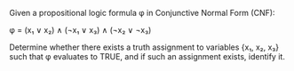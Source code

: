 Given a propositional logic formula φ in Conjunctive Normal Form (CNF):

φ = (x₁ ∨ x₂) ∧ (¬x₁ ∨ x₃) ∧ (¬x₂ ∨ ¬x₃)

Determine whether there exists a truth assignment to variables {x₁, x₂, x₃} such that φ evaluates to TRUE, and if such an assignment exists, identify it.

